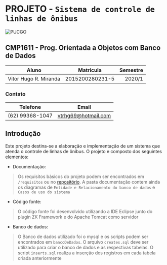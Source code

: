 # PROJETO - `Sistema de controle de linhas de ônibus`

![PUCGO](https://res.cloudinary.com/yugovtr/image/upload/v1592635176/pucgo-logo_usvl9y.png)

## CMP1611 - Prog. Orientada a Objetos com Banco de Dados

| Aluno                 | Matricula       | Semestre  |
| --------------------- |:---------------:| ---------:|
| Vitor Hugo R. Miranda | 2015200280231-5 | 2020/1    |

### Contato

| Telefone              | Email               |
| --------------------- |:-------------------:|
| (62) 99368-1047       | vtrhg69@hotmail.com |

## Introdução

Este projeto destina-se a elaboração e implementação de um sistema que atenda o controle de linhas de ônibus. O projeto e composto dos seguintes elementos:

- Documentação:

> Os requisitos básicos do projeto podem ser encontrados em `/requisitos` ou no [repositório](https://docs.google.com/document/d/1WyiNP4lv0puxalI8nkqsuSZPkwNuKuowJBwphOSI48I/edit?usp=sharing). A pasta documentação contem ainda os diagramas de `Entidade e Relacionamento do banco de dados` e `Casos de uso do sistema`

- Código fonte:

> O código fonte foi desenvolvido utilizando a IDE Eclipse junto do plugin ZK Framework e do Apache Tomcat como servidor

- Banco de dados:

> O Banco de dados utilizado foi o mysql e os scripts podem ser encontrados em `bancoDeDados`. O arquivo `creates.sql` deve ser utilizado para criar o banco de dados e as respectivas tabelas. O script `inserts.sql` realiza a inserção dos registros em cada tabela criada anteriormente
